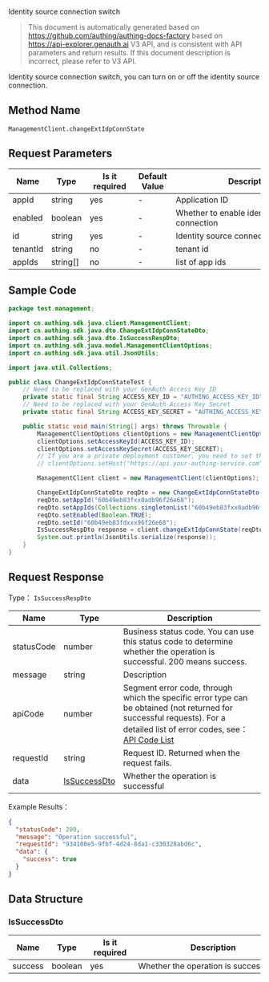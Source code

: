 Identity source connection switch

<!--
Warning⚠️:
Do not modify this document directly,
https://github.com/Authing/authing-docs-factory
Use this project to generate
-->

<LastUpdated />

> This document is automatically generated based on https://github.com/authing/authing-docs-factory based on https://api-explorer.genauth.ai V3 API, and is consistent with API parameters and return results. If this document description is incorrect, please refer to V3 API.

Identity source connection switch, you can turn on or off the identity source connection.

## Method Name

`ManagementClient.changeExtIdpConnState`

## Request Parameters

| Name     | Type     | <div style="width:80px">Is it required</div> | <div style="width:60px">Default Value</div> | <div style="width:300px">Description</div>   | <div style="width:200px">Example Value</div> |
| -------- | -------- | -------------------------------------------- | ------------------------------------------- | -------------------------------------------- | -------------------------------------------- |
| appId    | string   | yes                                          | -                                           | Application ID                               | `60b49eb83fd80adb96f26e68`                   |
| enabled  | boolean  | yes                                          | -                                           | Whether to enable identity source connection |                                              |
| id       | string   | yes                                          | -                                           | Identity source connection ID                | `60b49eb83fd80adb96f26e68`                   |
| tenantId | string   | no                                           | -                                           | tenant id                                    | `60b49eb83fd80adb96f26e68`                   |
| appIds   | string[] | no                                           | -                                           | list of app ids                              |                                              |

## Sample Code

```java
package test.management;

import cn.authing.sdk.java.client.ManagementClient;
import cn.authing.sdk.java.dto.ChangeExtIdpConnStateDto;
import cn.authing.sdk.java.dto.IsSuccessRespDto;
import cn.authing.sdk.java.model.ManagementClientOptions;
import cn.authing.sdk.java.util.JsonUtils;

import java.util.Collections;

public class ChangeExtIdpConnStateTest {
    // Need to be replaced with your GenAuth Access Key ID
    private static final String ACCESS_KEY_ID = "AUTHING_ACCESS_KEY_ID";
    // Need to be replaced with your GenAuth Access Key Secret
    private static final String ACCESS_KEY_SECRET = "AUTHING_ACCESS_KEY_SECRET";

    public static void main(String[] args) throws Throwable {
        ManagementClientOptions clientOptions = new ManagementClientOptions();
        clientOptions.setAccessKeyId(ACCESS_KEY_ID);
        clientOptions.setAccessKeySecret(ACCESS_KEY_SECRET);
        // If you are a private deployment customer, you need to set the GenAuth service domain name
        // clientOptions.setHost("https://api.your-authing-service.com");

        ManagementClient client = new ManagementClient(clientOptions);

        ChangeExtIdpConnStateDto reqDto = new ChangeExtIdpConnStateDto();
        reqDto.setAppId("60b49eb83fxx0adb96f26e68");
        reqDto.setAppIds(Collections.singletonList("60b49eb83fxx0adb96f26e68"));
        reqDto.setEnabled(Boolean.TRUE);
        reqDto.setId("60b49eb83fdxxx96f26e68");
        IsSuccessRespDto response = client.changeExtIdpConnState(reqDto);
        System.out.println(JsonUtils.serialize(response));
    }
}

```

## Request Response

Type： `IsSuccessRespDto`

| Name       | Type                                     | Description                                                                                                                                                                                                                                                                                                                                       |
| ---------- | ---------------------------------------- | ------------------------------------------------------------------------------------------------------------------------------------------------------------------------------------------------------------------------------------------------------------------------------------------------------------------------------------------------- |
| statusCode | number                                   | Business status code. You can use this status code to determine whether the operation is successful. 200 means success.                                                                                                                                                                                                                           |
| message    | string                                   | Description                                                                                                                                                                                                                                                                                                                                       |
| apiCode    | number                                   | Segment error code, through which the specific error type can be obtained (not returned for successful requests). For a detailed list of error codes, see：[API Code List](https://api-explorer.genauth.ai/?tag=group/%E5%BC%80%E5%8F%91%E5%87%86%E5%A4%87#tag/%E5%BC%80%E5%8F%91%E5%87%86%E5%A4%87/%E9%94%99%E8%AF%AF%E5%A4%84%E7%90%86/apiCode) |
| requestId  | string                                   | Request ID. Returned when the request fails.                                                                                                                                                                                                                                                                                                      |
| data       | <a href="#IsSuccessDto">IsSuccessDto</a> | Whether the operation is successful                                                                                                                                                                                                                                                                                                               |

Example Results：

```json
{
  "statusCode": 200,
  "message": "Operation successful",
  "requestId": "934108e5-9fbf-4d24-8da1-c330328abd6c",
  "data": {
    "success": true
  }
}
```

## Data Structure

### <a id="IsSuccessDto"></a> IsSuccessDto

| Name    | Type    | <div style="width:80px">Is it required</div> | <div style="width:300px">Description</div> | <div style="width:200px">Example Value</div> |
| ------- | ------- | -------------------------------------------- | ------------------------------------------ | -------------------------------------------- |
| success | boolean | yes                                          | Whether the operation is successful        | `true`                                       |
